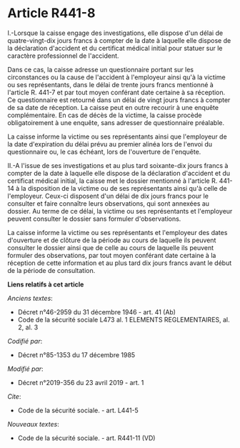 # Article R441-8

I.-Lorsque la caisse engage des investigations, elle dispose d'un délai de quatre-vingt-dix jours francs à compter de la date
à laquelle elle dispose de la déclaration d'accident et du certificat médical initial pour statuer sur le caractère
professionnel de l'accident.

Dans ce cas, la caisse adresse un questionnaire portant sur les circonstances ou la cause de l'accident à l'employeur ainsi
qu'à la victime ou ses représentants, dans le délai de trente jours francs mentionné à l'article R. 441-7 et par tout moyen
conférant date certaine à sa réception. Ce questionnaire est retourné dans un délai de vingt jours francs à compter de sa
date de réception. La caisse peut en outre recourir à une enquête complémentaire. En cas de décès de la victime, la caisse
procède obligatoirement à une enquête, sans adresser de questionnaire préalable.

La caisse informe la victime ou ses représentants ainsi que l'employeur de la date d'expiration du délai prévu au premier
alinéa lors de l'envoi du questionnaire ou, le cas échéant, lors de l'ouverture de l'enquête.

II.-A l'issue de ses investigations et au plus tard soixante-dix jours francs à compter de la date à laquelle elle dispose de
la déclaration d'accident et du certificat médical initial, la caisse met le dossier mentionné à l'article R. 441-14 à la
disposition de la victime ou de ses représentants ainsi qu'à celle de l'employeur. Ceux-ci disposent d'un délai de dix jours
francs pour le consulter et faire connaître leurs observations, qui sont annexées au dossier. Au terme de ce délai, la
victime ou ses représentants et l'employeur peuvent consulter le dossier sans formuler d'observations.

La caisse informe la victime ou ses représentants et l'employeur des dates d'ouverture et de clôture de la période au cours
de laquelle ils peuvent consulter le dossier ainsi que de celle au cours de laquelle ils peuvent formuler des observations,
par tout moyen conférant date certaine à la réception de cette information et au plus tard dix jours francs avant le début de
la période de consultation.

**Liens relatifs à cet article**

_Anciens textes_:

  - Décret n°46-2959 du 31 décembre 1946 - art. 41 (Ab)
  - Code de la sécurité sociale L473 al. 1 ELEMENTS REGLEMENTAIRES, al. 2, al. 3

_Codifié par_:

  - Décret n°85-1353 du 17 décembre 1985

_Modifié par_:

  - Décret n°2019-356 du 23 avril 2019 - art. 1

_Cite_:

  - Code de la sécurité sociale. - art. L441-5

_Nouveaux textes_:

  - Code de la sécurité sociale. - art. R441-11 (VD)
